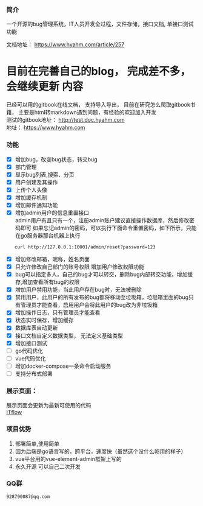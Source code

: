 ### 简介
  一个开源的bug管理系统，IT人员开发全过程，文件存储，接口文档, 单接口测试功能

文档地址： https://www.hyahm.com/article/257  

# 目前在完善自己的blog， 完成差不多， 会继续更新 内容

已经可以用的gitbook在线文档， 支持导入导出， 目前在研究怎么爬取gitbook书籍， 主要是html转markdown遇到问题，有经验的欢迎加入开发  
测试的gitbook地址： http://test.doc.hyahm.com  
地址： https://www.hyahm.com  

### 功能
- [x] 增加bug，改变bug状态，转交bug 
- [x] 部门管理
- [x] 显示bug列表,搜索、分页
- [x] 用户创建及其操作  
- [x] 上传个人头像  
- [x] 增加缓存机制 
- [x] 增加邮件通知功能  
- [x] 增加admin用户的信息重置接口  
   admin用户有且只有一个，注册admin账户建议直接操作数据库，然后修改密码即可
   如果忘记admin的密码，可以执行下面命令重置密码，如下所示，只能在go服务器那台机器上执行
```
   curl http://127.0.0.1:10001/admin/reset?password=123
```
- [x] 增加修改邮箱，昵称，姓名页面  
- [x] 只允许修改自己部门的账号权限   增加用户修改权限功能  
- [x] bug可以指定多人，自己的bug才可以转交，删除bug内部转交功能，增加缓存,增加查看所有bug的权限  
- [x] 增加用户禁用功能，当此用户存在bug时，无法被删除  
- [x] 禁用用户，此用户的所有发布的bug都将移动至垃圾箱，垃圾箱里面的bug只有管理员才能查看，启用用户会将此用户的bug改为非垃圾箱  
- [x] 增加操作日志，只有管理员才能查看   
- [x] 状态实时保存，增加缓存  
- [x] 数据库表自动更新
- [x]  接口文档自定义数据类型， 无法定义基础类型  
- [x] 增加接口测试  
- [ ] go代码优化
- [ ] vue代码优化
- [ ] 增加docker-compose一条命令启动服务
- [ ] 支持分布式部署

### 展示页面： 
   展示页面会更新为最新可使用的代码  
   [ITflow](http://bug.hyahm.com "ITflow")  
   
 

### 项目优势   
1. 部署简单,使用简单    
2. 因为后端是go语言写的，跨平台，速度快（虽然这个没什么卵用的样子）  
3. vue平台用的vue-element-admin框架上写的  
4. 永久开源  可以自己二次开发 
  
### QQ群  
    928790087@qq.com  
